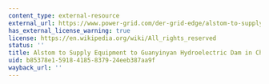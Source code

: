 ```yaml
---
content_type: external-resource
external_url: https://www.power-grid.com/der-grid-edge/alstom-to-supply-equipment-to-guanyinyan-hydroelectric-dam-in-china/#gref
has_external_license_warning: true
license: https://en.wikipedia.org/wiki/All_rights_reserved
status: ''
title: Alstom to Supply Equipment to Guanyinyan Hydroelectric Dam in China
uid: b85378e1-5918-4185-8379-24eeb387aa9f
wayback_url: ''
---
```

